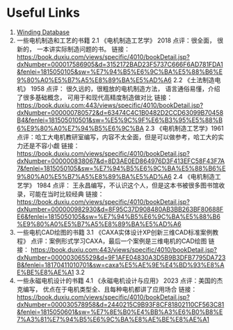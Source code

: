 # Useful Links

1. [Winding Database](https://www.emetor.com/windings/)
2. 一些电机制造和工艺的书籍
    2.1 《电机制造工艺学》 2018
         点评：很全面， 很新的， 一本讲实际制造问题的书。
         链接：
         https://book.duxiu.com/views/specific/4010/bookDetail.jsp?dxNumber=000017586905&d=3152172BAD23F5737C666F6AD781FDA1&fenlei=1815050105&sw=%E7%94%B5%E6%9C%BA%E5%88%B6%E9%80%A0%E5%B7%A5%E8%89%BA%E5%AD%A6
   2.2 《土法制造电机》 1958
         点评： 很久远的，很粗放的电机制造方法， 语言通俗易懂，介绍了很多基础概念， 可用于和现代高精度制造做对比
         链接：
               https://book.duxiu.com:443/views/specific/4010/bookDetail.jsp?dxNumber=000000780572&d=63474C4C1B0482D2CCD63099B70458B4&fenlei=181505010501&sw=%E5%9C%9F%E6%B3%95%E5%88%B6%E9%80%A0%E7%94%B5%E6%9C%BA
   2.3 《电机制造工艺学》1961
         点评：哈工大电机教研室编写，内容不太全面，但是可以做参考，哈工大的实力还是不容小觑
         链接：
               https://book.duxiu.com/views/specific/4010/bookDetail.jsp?dxNumber=000000838067&d=8D3AE0ED864976D3F413EFC58F43F7A7&fenlei=1815050105&sw=%E7%94%B5%E6%9C%BA%E5%88%B6%E9%80%A0%E5%B7%A5%E8%89%BA%E5%AD%A6
   2.4 《电机制造工艺学》 1984
         点评： 王永昌编写，不认识这个人，但是这本书被很多图书馆收录，可能在当时比较经典
         链接：
               https://book.duxiu.com/views/specific/4010/bookDetail.jsp?dxNumber=000000982930&d=8F95C37D908480AB3BB263BF80688FE6&fenlei=1815050105&sw=%E7%94%B5%E6%9C%BA%E5%88%B6%E9%80%A0%E5%B7%A5%E8%89%BA%E5%AD%A6
3. 一些电机CAD绘图的书籍
   3.1 《CAXA实体设计XP创新三维CAD标准案例教程》
         点评：案例形式学习CAXA，最后一个案例是三维电机的CAD绘图
         链接：
               https://book.duxiu.com:443/views/specific/4010/bookDetail.jsp?dxNumber=000003065529&d=9F1AFE04830A3D5B9B3DFB7795DA723B&fenlei=18170411010701&sw=caxa%E5%AE%9E%E4%BD%93%E8%AE%BE%E8%AE%A1
   3.2 
4. 一些永磁电机设计的书籍
   4.1 《永磁电机设计与应用》 2023
           点评：美国的杰克编写， 优点在于电机类型全、且每种电机都讲了应用场合
           链接：
           https://book.duxiu.com/views/specific/4010/bookDetail.jsp?dxNumber=000030578958&d=2440215C9B93F8CF81802110CF563C81&fenlei=1815050601&sw=%E7%8E%B0%E4%BB%A3%E6%B0%B8%E7%A3%81%E7%94%B5%E6%9C%BA%E8%AE%BE%E8%AE%A1
